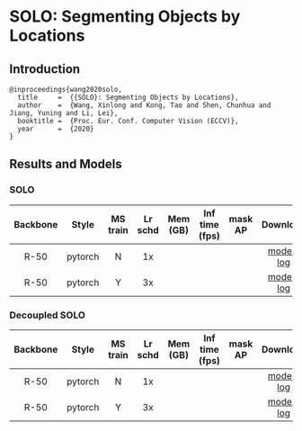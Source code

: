 # SOLO: Segmenting Objects by Locations

## Introduction

```
@inproceedings{wang2020solo,
  title     =  {{SOLO}: Segmenting Objects by Locations},
  author    =  {Wang, Xinlong and Kong, Tao and Shen, Chunhua and Jiang, Yuning and Li, Lei},
  booktitle =  {Proc. Eur. Conf. Computer Vision (ECCV)},
  year      =  {2020}
}
```

## Results and Models

### SOLO

| Backbone  | Style   | MS train | Lr schd | Mem (GB) | Inf time (fps) | mask AP | Download |
|:---------:|:-------:|:--------:|:-------:|:--------:|:--------------:|:------:|:--------:|
| R-50      | pytorch   | N        | 1x      |       |            |    |  [model]() &#124; [log]() |
| R-50      | pytorch   | Y        | 3x      |       |          |    |  [model]() &#124; [log]() |

### Decoupled SOLO

| Backbone  | Style   | MS train | Lr schd | Mem (GB) | Inf time (fps) | mask AP | Download |
|:---------:|:-------:|:--------:|:-------:|:--------:|:--------------:|:------:|:--------:|
| R-50      | pytorch   | N        | 1x      |       |            |    |  [model]() &#124; [log]() |
| R-50      | pytorch   | Y        | 3x      |       |          |    |  [model]() &#124; [log]() |
